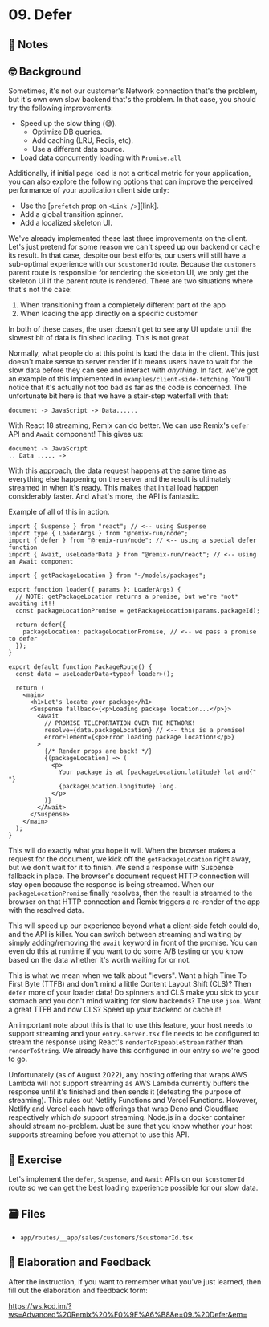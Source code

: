 # 09. Defer

## 📝 Notes

## 🤓 Background

Sometimes, it's not our customer's Network connection that's the problem, but
it's own own slow backend that's the problem. In that case, you should try the
following improvements:

- Speed up the slow thing (😅).
  - Optimize DB queries.
  - Add caching (LRU, Redis, etc).
  - Use a different data source.
- Load data concurrently loading with `Promise.all`

Additionally, if initial page load is not a critical metric for your
application, you can also explore the following options that can improve the
perceived performance of your application client side only:

- Use the [`prefetch` prop on `<Link />`][link].
- Add a global transition spinner.
- Add a localized skeleton UI.

We've already implemented these last three improvements on the client. Let's
just pretend for some reason we can't speed up our backend or cache its result.
In that case, despite our best efforts, our users will still have a sub-optimal
experience with our `$customerId` route. Because the `customers` parent route is
responsible for rendering the skeleton UI, we only get the skeleton UI if the
parent route is rendered. There are two situations where that's not the case:

1. When transitioning from a completely different part of the app
2. When loading the app directly on a specific customer

In both of these cases, the user doesn't get to see any UI update until the
slowest bit of data is finished loading. This is not great.

Normally, what people do at this point is load the data in the client. This just
doesn't make sense to server render if it means users have to wait for the slow
data before they can see and interact with _anything_. In fact, we've got an
example of this implemented in `examples/client-side-fetching`. You'll notice
that it's actually not too bad as far as the code is concerned. The unfortunate
bit here is that we have a stair-step waterfall with that:

```
document -> JavaScript -> Data......
```

With React 18 streaming, Remix can do better. We can use Remix's `defer` API and
`Await` component! This gives us:

```
document -> JavaScript
.. Data ..... ->
```

With this approach, the data request happens at the same time as everything else
happening on the server and the result is ultimately streamed in when it's
ready. This makes that initial load happen considerably faster. And what's more,
the API is fantastic.

Example of all of this in action.

```tsx
import { Suspense } from "react"; // <-- using Suspense
import type { LoaderArgs } from "@remix-run/node";
import { defer } from "@remix-run/node"; // <-- using a special defer function
import { Await, useLoaderData } from "@remix-run/react"; // <-- using an Await component

import { getPackageLocation } from "~/models/packages";

export function loader({ params }: LoaderArgs) {
  // NOTE: getPackageLocation returns a promise, but we're *not* awaiting it!!
  const packageLocationPromise = getPackageLocation(params.packageId);

  return defer({
    packageLocation: packageLocationPromise, // <-- we pass a promise to defer
  });
}

export default function PackageRoute() {
  const data = useLoaderData<typeof loader>();

  return (
    <main>
      <h1>Let's locate your package</h1>
      <Suspense fallback={<p>Loading package location...</p>}>
        <Await
          // PROMISE TELEPORTATION OVER THE NETWORK!
          resolve={data.packageLocation} // <-- this is a promise!
          errorElement={<p>Error loading package location!</p>}
        >
          {/* Render props are back! */}
          {(packageLocation) => (
            <p>
              Your package is at {packageLocation.latitude} lat and{" "}
              {packageLocation.longitude} long.
            </p>
          )}
        </Await>
      </Suspense>
    </main>
  );
}
```

This will do exactly what you hope it will. When the browser makes a request for
the document, we kick off the `getPackageLocation` right away, but we don't wait
for it to finish. We send a response with Suspense fallback in place. The
browser's document request HTTP connection will stay open because the response
is being streamed. When our `packageLocationPromise` finally resolves, then the
result is streamed to the browser on that HTTP connection and Remix triggers a
re-render of the app with the resolved data.

This will speed up our experience beyond what a client-side fetch could do, and
the API is killer. You can switch between streaming and waiting by simply
adding/removing the `await` keyword in front of the promise. You can even do
this at runtime if you want to do some A/B testing or you know based on the data
whether it's worth waiting for or not.

This is what we mean when we talk about "levers". Want a high Time To First Byte
(TTFB) and don't mind a little Content Layout Shift (CLS)? Then `defer` more of
your loader data! Do spinners and CLS make you sick to your stomach and you
don't mind waiting for slow backends? The use `json`. Want a great TTFB and now
CLS? Speed up your backend or cache it!

An important note about this is that to use this feature, your host needs to
support streaming and your `entry.server.tsx` file needs to be configured to
stream the response using React's `renderToPipeableStream` rather than
`renderToString`. We already have this configured in our entry so we're good to
go.

Unfortunately (as of August 2022), any hosting offering that wraps AWS Lambda
will not support streaming as AWS Lambda currently buffers the response until
it's finished and then sends it (defeating the purpose of streaming). This rules
out Netlify Functions and Vercel Functions. However, Netlify and Vercel each
have offerings that wrap Deno and Cloudflare respectively which _do_ support
streaming. Node.js in a docker container should stream no-problem. Just be sure
that you know whether your host supports streaming before you attempt to use
this API.

## 💪 Exercise

Let's implement the `defer`, `Suspense`, and `Await` APIs on our `$customerId`
route so we can get the best loading experience possible for our slow data.

## 🗃 Files

- `app/routes/__app/sales/customers/$customerId.tsx`

## 🦉 Elaboration and Feedback

After the instruction, if you want to remember what you've just learned, then
fill out the elaboration and feedback form:

https://ws.kcd.im/?ws=Advanced%20Remix%20%F0%9F%A6%B8&e=09.%20Defer&em=
